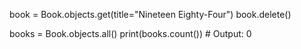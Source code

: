 book = Book.objects.get(title="Nineteen Eighty-Four")
book.delete()

books = Book.objects.all()
print(books.count())  # Output: 0
